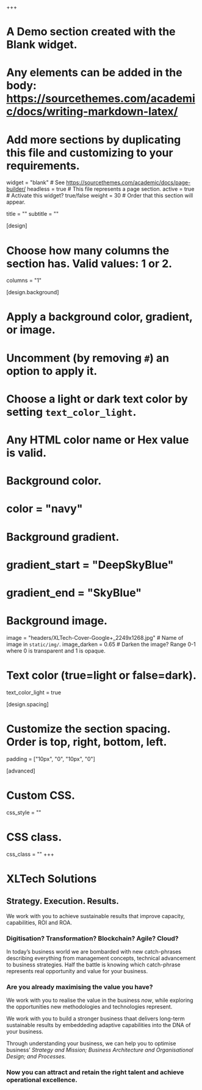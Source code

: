 +++
# A Demo section created with the Blank widget.
# Any elements can be added in the body: https://sourcethemes.com/academic/docs/writing-markdown-latex/
# Add more sections by duplicating this file and customizing to your requirements.

widget = "blank"  # See https://sourcethemes.com/academic/docs/page-builder/
headless = true  # This file represents a page section.
active = true  # Activate this widget? true/false
weight = 30  # Order that this section will appear.

title = ""
subtitle = ""

[design]
  # Choose how many columns the section has. Valid values: 1 or 2.
  columns = "1"

[design.background]
  # Apply a background color, gradient, or image.
  #   Uncomment (by removing `#`) an option to apply it.
  #   Choose a light or dark text color by setting `text_color_light`.
  #   Any HTML color name or Hex value is valid.

  # Background color.
  # color = "navy"
  
  # Background gradient.
  # gradient_start = "DeepSkyBlue"
  # gradient_end = "SkyBlue"
  
  # Background image.
  image = "headers/XLTech-Cover-Google+_2249x1268.jpg"  # Name of image in `static/img/`.
  image_darken = 0.65  # Darken the image? Range 0-1 where 0 is transparent and 1 is opaque.

  # Text color (true=light or false=dark).
  text_color_light = true

[design.spacing]
  # Customize the section spacing. Order is top, right, bottom, left.
  padding = ["10px", "0", "10px", "0"]

[advanced]
 # Custom CSS. 
 css_style = ""
 
 # CSS class.
 css_class = ""
+++

# **XLTech Solutions**
## Strategy. Execution. Results.

We work with you to achieve sustainable results that improve capacity, capabilities, ROI and ROA.

### Digitisation? Transformation? Blockchain? Agile? Cloud?

In today’s business world we are bombarded with new catch-phrases describing everything from management concepts, technical advancement to business strategies. Half the battle is knowing which catch-phrase represents real opportunity and value for your business.

### Are you already maximising the value you have?

We work with you to realise the value in the business *now*, while exploring the opportunities new methodologies and technologies represent.

We work with you to build a stronger business thaat delivers long-term sustainable results by embeddeding adaptive capabilities into the DNA of your business.

Through understanding your business, we can help you to optimise business’ *Strategy and Mission; Business Architecture and Organisational Design; and Processes.*

### Now you can attract and retain the right talent and achieve operational excellence.
